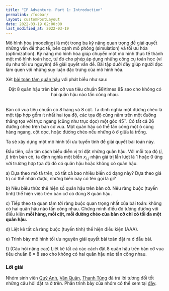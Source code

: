 ```yaml
---
title: "IP Adventure. Part 1: Introduction"
permalink: /foobar/
layout: customPostLayout
date: 2022-03-19 02:00:00
last_modified_at: 2022-03-19
---
```


Mô hình hóa (modeling) là một trong ba kỹ năng quan trọng để giải quyết những vấn đề thực tế, bên cạnh mô phỏng (simulation) và tối ưu hóa (optimization). Kỹ năng mô hình hóa giúp chuyển một mô hình thực tế thành một mô hình toán học, từ đó cho phép áp dụng những công cụ toán học (ví dụ như tối ưu nguyên) để giải quyết vấn đề. Bài tập dưới đây giúp người đọc làm quen với những suy luận đặc trưng của mô hình hóa.

Xét [bài toán tám quân hậu](https://en.wikipedia.org/wiki/Eight_queens_puzzle) với phát biểu như sau:

<center>Đặt 8 quân hậu trên bàn cờ vua tiêu chuẩn $8\times 8$ sao cho không có hai quân hậu nào tấn công nhau.</center>
<br>

Bàn cờ vua tiêu chuẩn có 8 hàng và 8 cột. Ta định nghĩa một đường chéo là một tập hợp gồm ít nhất hai tọa độ, các tọa độ cùng nằm trên một đường thẳng tọa với trục ngang (cũng như trục dọc) một góc $45^\circ$. Có tất cả 26 đường chéo trên bàn cờ vua. Một quân hậu có thể tấn công một ô cùng hàng ngang, cột dọc, hoặc đường chéo nếu những ô ở giữa là trống.

Ta sẽ xây dựng một mô hình tối ưu tuyến tính để giải quyết bài toán này.

Đầu tiên, cần tìm cách biểu diễn vị trí đặt những quân hậu. Với mỗi tọa độ $(i,j)$ trên bàn cờ, ta định nghĩa một biến $x_{i,j}$ nhận giá trị lần lượt là 1 hoặc 0 ứng với trường hợp tọa độ đó có quân hậu hoặc không có quân hậu.

a) Dựa theo mô tả trên, có tất cả bao nhiêu biến có dạng này? Dựa theo giá trị có thể nhận được, những biến này có tên gọi là gì?

b) Nêu biểu thức thể hiện số quân hậu trên bàn cờ. Nêu ràng buộc (tuyến tính) thể hiện việc trên bàn cờ có đúng 8 quân hậu.

c) Tiếp theo ta quan tâm tới ràng buộc quan trọng nhất của bài toán: không có hai quân hậu nào tấn công nhau. Chứng minh điều đó tương đương với điều kiện **mỗi hàng, mỗi cột, mỗi đường chéo của bàn cờ chỉ có tối đa một quân hậu.**

d) Liệt kê tất cả ràng buộc (tuyến tính) thể hiện điều kiện (AAA).

e) Trình bày mô hình tối ưu nguyên giải quyết bài toán đặt ra ở đầu bài.

f) (Câu hỏi nâng cao) Liệt kê tất cả các cách đặt 8 quân hậu trên bàn cờ vua tiêu chuẩn $8\times 8$ sao cho không có hai quân hậu nào tấn công nhau.

### Lời giải

Nhóm sinh viên [Quý Anh](https://github.com/QuyAnh2005), [Văn Quân](https://github.com/quanpersie2001), [Thanh Tùng](https://github.com/thanhtung1005) đã trả lời tương đối tốt những câu hỏi đặt ra ở trên. Phần trình bày của nhóm có thể xem tại [đây](https://github.com/thanhtung1005/Optimization-Homework).
